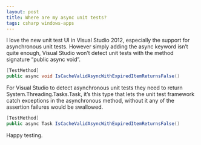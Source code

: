 ```yaml
---
layout: post
title: Where are my async unit tests?
tags: csharp windows-apps
---
```


I love the new unit test UI in Visual Studio 2012, especially the support for asynchronous unit tests.  However simply adding the async keyword isn’t quite enough, Visual Studio won’t detect unit tests with the method signature “public async void”. 

``` csharp
[TestMethod]
public async void IsCacheValidAsyncWithExpiredItemReturnsFalse()
```

For Visual Studio to detect asynchronous unit tests they need to return System.Threading.Tasks.Task, it’s this type that lets the unit test framework catch exceptions in the asynchronous method, without it any of the assertion failures would be swallowed.

``` csharp
[TestMethod]
public async Task IsCacheValidAsyncWithExpiredItemReturnsFalse()
```

Happy testing.


